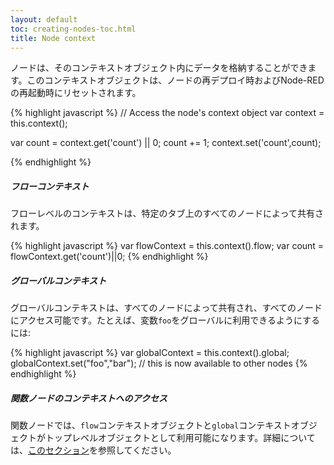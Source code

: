 ```yaml
---
layout: default
toc: creating-nodes-toc.html
title: Node context
---
```


ノードは、そのコンテキストオブジェクト内にデータを格納することができます。このコンテキストオブジェクトは、ノードの再デプロイ時およびNode-REDの再起動時にリセットされます。

{% highlight javascript %}
// Access the node's context object
var context = this.context();

var count = context.get('count') || 0;
count += 1;
context.set('count',count);

{% endhighlight %}

##### フローコンテキスト

フローレベルのコンテキストは、特定のタブ上のすべてのノードによって共有されます。

{% highlight javascript %}
var flowContext = this.context().flow;
var count = flowContext.get('count')||0;
{% endhighlight %}

##### グローバルコンテキスト

グローバルコンテキストは、すべてのノードによって共有され、すべてのノードにアクセス可能です。たとえば、変数`foo`をグローバルに利用できるようにするには:

{% highlight javascript %}
var globalContext = this.context().global;
globalContext.set("foo","bar");  // this is now available to other nodes
{% endhighlight %}

##### 関数ノードのコンテキストへのアクセス

関数ノードでは、`flow`コンテキストオブジェクトと`global`コンテキストオブジェクトがトップレベルオブジェクトとして利用可能になります。詳細については、[このセクション](/docs/writing-functions#storing-data)を参照してください。

